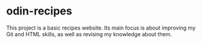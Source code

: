 # odin-recipes

This project is a basic recipes website. Its main focus is about improving my Git and HTML skills, as well as revising my knowledge about them.
